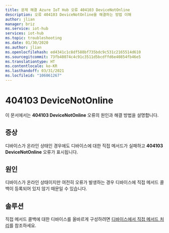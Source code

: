 ```yaml
---
title: 문제 해결 Azure IoT Hub 오류 404103 DeviceNotOnline
description: 오류 404103 DeviceNotOnline을 해결하는 방법 이해
author: jlian
manager: briz
ms.service: iot-hub
services: iot-hub
ms.topic: troubleshooting
ms.date: 01/30/2020
ms.author: jlian
ms.openlocfilehash: ed4341c1c8df588bf735bdc9c531c2165514d610
ms.sourcegitcommit: 73fb48074c4c91c3511d5bcdffd6e40854fb46e5
ms.translationtype: HT
ms.contentlocale: ko-KR
ms.lasthandoff: 03/31/2021
ms.locfileid: "106061267"
---
```

# <a name="404103-devicenotonline"></a>404103 DeviceNotOnline

이 문서에서는 **404103 DeviceNotOnline** 오류의 원인과 해결 방법을 설명합니다.

## <a name="symptoms"></a>증상

디바이스가 온라인 상태인 경우에도 디바이스에 대한 직접 메서드가 실패하고 **404103 DeviceNotOnline** 오류가 표시됩니다. 

## <a name="cause"></a>원인

디바이스가 온라인 상태이지만 여전히 오류가 발생하는 경우 디바이스에 직접 메서드 콜백이 등록되어 있지 않기 때문일 수 있습니다.

## <a name="solution"></a>솔루션

직접 메서드 콜백에 대한 디바이스를 올바르게 구성하려면 [디바이스에서 직접 메서드 처리](iot-hub-devguide-direct-methods.md#handle-a-direct-method-on-a-device)를 참조하세요.